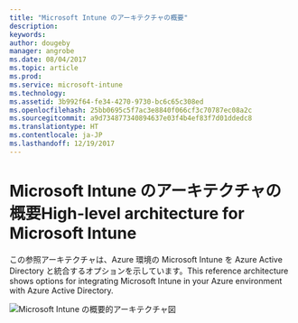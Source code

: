 ```yaml
---
title: "Microsoft Intune のアーキテクチャの概要"
description: 
keywords: 
author: dougeby
manager: angrobe
ms.date: 08/04/2017
ms.topic: article
ms.prod: 
ms.service: microsoft-intune
ms.technology: 
ms.assetid: 3b992f64-fe34-4270-9730-bc6c65c308ed
ms.openlocfilehash: 25bb0695c5f7ac3e8840f066cf3c70787ec08a2c
ms.sourcegitcommit: a9d734877340894637e03f4b4ef83f7d01ddedc8
ms.translationtype: HT
ms.contentlocale: ja-JP
ms.lasthandoff: 12/19/2017
---
```

# <a name="high-level-architecture-for-microsoft-intune"></a><span data-ttu-id="d739f-102">Microsoft Intune のアーキテクチャの概要</span><span class="sxs-lookup"><span data-stu-id="d739f-102">High-level architecture for Microsoft Intune</span></span>
<span data-ttu-id="d739f-103">この参照アーキテクチャは、Azure 環境の Microsoft Intune を Azure Active Directory と統合するオプションを示しています。</span><span class="sxs-lookup"><span data-stu-id="d739f-103">This reference architecture shows options for integrating Microsoft Intune in your Azure environment with Azure Active Directory.</span></span>  
 
![Microsoft Intune の概要的アーキテクチャ図](/intune/media/intunearchitecture.svg)
